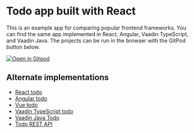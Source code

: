 # Todo app built with React

This is an example app for comparing popular frontend frameworks. You can find the same app implemented in React, Angular, Vaadin TypeScript, and Vaadin Java. The projects can be run in the browser with the GitPod button below.

[![Open in Gitpod](https://gitpod.io/button/open-in-gitpod.svg)](https://gitpod.io/#https://github.com/marcushellberg/vue-todo)

## Alternate implementations

- [React todo](https://github.com/marcushellberg/react-todo)
- [Angular todo](https://github.com/marcushellberg/angular-todo)
- [Vue todo](https://github.com/marcushellberg/vue-todo)
- [Vaadin TypeScript todo](https://github.com/marcushellberg/vaadin-typescript-todo)
- [Vaadin Java Todo](https://github.com/marcushellberg/vaadin-java-todo)
- [Todo REST API](https://github.com/marcushellberg/todo-api)

